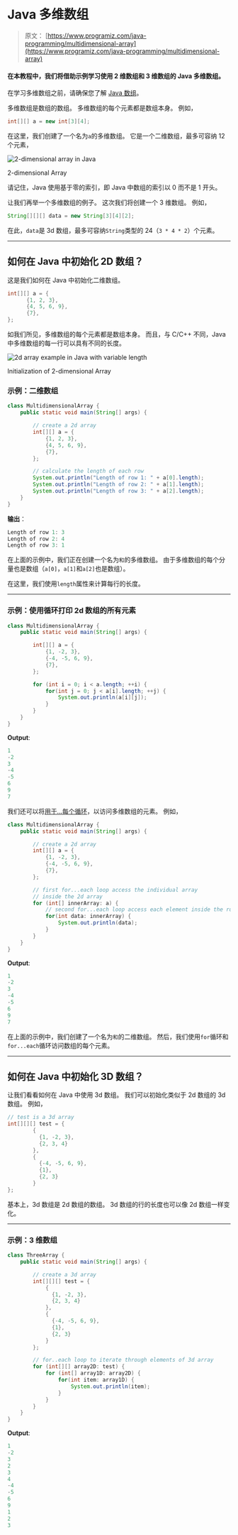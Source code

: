 # Java 多维数组

> 原文： [https://www.programiz.com/java-programming/multidimensional-array](https://www.programiz.com/java-programming/multidimensional-array)

#### 在本教程中，我们将借助示例学习使用 2 维数组和 3 维数组的 Java 多维数组。

在学习多维数组之前，请确保您了解 [Java 数组](/java-programming/arrays "Java Arrays")。

多维数组是数组的数组。 多维数组的每个元素都是数组本身。 例如，

```java
int[][] a = new int[3][4];
```

在这里，我们创建了一个名为`a`的多维数组。 它是一个二维数组，最多可容纳 12 个元​​素，

![2-dimensional array in Java](img/c46b2ff7c300432581a0faacd07f2f36.png "2-dimensional Array")

2-dimensional Array



请记住，Java 使用基于零的索引，即 Java 中数组的索引以 0 而不是 1 开头。

让我们再举一个多维数组的例子。 这次我们将创建一个 3 维数组。 例如，

```java
String[][][] data = new String[3][4][2];
```

在此，`data`是 3d 数组，最多可容纳`String`类型的 24（`3 * 4 * 2`）个元素。

* * *

## 如何在 Java 中初始化 2D 数组？

这是我们如何在 Java 中初始化二维数组。

```java
int[][] a = {
      {1, 2, 3}, 
      {4, 5, 6, 9}, 
      {7}, 
};
```

如我们所见，多维数组的每个元素都是数组本身。 而且，与 C/C++ 不同，Java 中多维数组的每一行可以具有不同的长度。

![2d array example in Java with variable length](img/8d2520cbfa1deb81d3e6f4ee15416fd4.png "Initialization of 2-dimensional Array")

Initialization of 2-dimensional Array



### 示例：二维数组

```java
class MultidimensionalArray {
    public static void main(String[] args) {

        // create a 2d array
        int[][] a = {
            {1, 2, 3}, 
            {4, 5, 6, 9}, 
            {7}, 
        };

        // calculate the length of each row
        System.out.println("Length of row 1: " + a[0].length);
        System.out.println("Length of row 2: " + a[1].length);
        System.out.println("Length of row 3: " + a[2].length);
    }
}
```

**输出**：

```java
Length of row 1: 3
Length of row 2: 4
Length of row 3: 1
```

在上面的示例中，我们正在创建一个名为`和`的多维数组。 由于多维数组的每个分量也是数组（`a[0]`，`a[1]`和`a[2]`也是数组）。

在这里，我们使用`length`属性来计算每行的长度。

* * *

### 示例：使用循环打印 2d 数组的所有元素

```java
class MultidimensionalArray {
    public static void main(String[] args) {

        int[][] a = {
            {1, -2, 3}, 
            {-4, -5, 6, 9}, 
            {7}, 
        };

        for (int i = 0; i < a.length; ++i) {
            for(int j = 0; j < a[i].length; ++j) {
                System.out.println(a[i][j]);
            }
        }
    }
}
```

**Output**:

```java
1
-2
3
-4
-5
6
9
7
```

我们还可以将[用于...每个循环](/java-programming/enhanced-for-loop "Java for..each Loop")，以访问多维数组的元素。 例如，

```java
class MultidimensionalArray {
    public static void main(String[] args) {

        // create a 2d array
        int[][] a = {
            {1, -2, 3}, 
            {-4, -5, 6, 9}, 
            {7}, 
        };

        // first for...each loop access the individual array
        // inside the 2d array
        for (int[] innerArray: a) {
            // second for...each loop access each element inside the row
            for(int data: innerArray) {
                System.out.println(data);
            }
        }
    }
}
```

**Output**:

```java
1
-2
3
-4
-5
6
9
7
```

在上面的示例中，我们创建了一个名为`和`的二维数组。 然后，我们使用`for`循环和`for...each`循环访问数组的每个元素。

* * *

## 如何在 Java 中初始化 3D 数组？

让我们看看如何在 Java 中使用 3d 数组。 我们可以初始化类似于 2d 数组的 3d 数组。 例如，

```java
// test is a 3d array
int[][][] test = {
        {
          {1, -2, 3}, 
          {2, 3, 4}
        }, 
        { 
          {-4, -5, 6, 9}, 
          {1}, 
          {2, 3}
        } 
};
```

基本上，3d 数组是 2d 数组的数组。 3d 数组的行的长度也可以像 2d 数组一样变化。

* * *

### 示例：3 维数组

```java
class ThreeArray {
    public static void main(String[] args) {

        // create a 3d array
        int[][][] test = {
            {
              {1, -2, 3}, 
              {2, 3, 4}
            }, 
            { 
              {-4, -5, 6, 9}, 
              {1}, 
              {2, 3}
            } 
        };

        // for..each loop to iterate through elements of 3d array
        for (int[][] array2D: test) {
            for (int[] array1D: array2D) {
                for(int item: array1D) {
                    System.out.println(item);
                }
            }
        }
    }
}
```

**Output**:

```java
1
-2
3
2
3
4
-4
-5
6
9
1
2
3
```